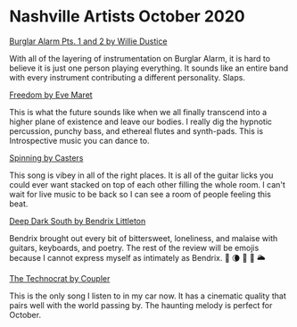 # Nashville Artists October 2020

[Burglar Alarm Pts. 1 and 2 by Willie Dustice](https://willie-dustice.bandcamp.com/)

With all of the layering of instrumentation on Burglar Alarm, it is hard to believe it is just one person
playing everything. It sounds like an entire band with every instrument contributing a different personality.
Slaps.

[Freedom by Eve Maret](https://evemaret.bandcamp.com/album/stars-aligned)

This is what the future sounds like when we all finally transcend into a higher plane of existence and leave our bodies. I really dig the hypnotic percussion, punchy bass, and ethereal flutes and synth-pads. This is Introspective music you can dance to.

[Spinning by Casters](https://castersmusic.bandcamp.com/track/spinning)

This song is vibey in all of the right places. It is all of the guitar licks you could ever want stacked on top of each other filling the whole room. I can't wait for live music to be back so I can see a room of people feeling this beat.

[Deep Dark South by Bendrix Littleton](https://bendrixlittleton.bandcamp.com/)

Bendrix brought out every bit of bittersweet, loneliness, and malaise with guitars, keyboards, and poetry. The rest of the review will be emojis because I cannot express myself as intimately as Bendrix. 🥀 🌘 📓 🍂 🌥

[The Technocrat by Coupler](https://couplermusic.bandcamp.com/)

This is the only song I listen to in my car now. It has a cinematic quality that pairs well with the world passing by. The haunting melody is perfect for October.
